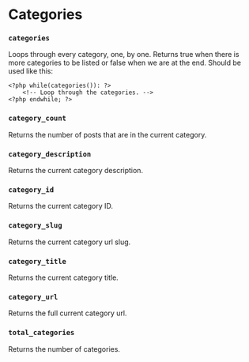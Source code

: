 # Categories

### `categories`

Loops through every category, one, by one. Returns true when there is more categories to be listed or false when we are at the end. Should be used like this:

	<?php while(categories()): ?>
		<!-- Loop through the categories. -->
	<?php endwhile; ?>

### `category_count`


Returns the number of posts that are in the current category.

### `category_description`

Returns the current category description.

### `category_id`

Returns the current category ID.

### `category_slug`

Returns the current category url slug.

### `category_title`

Returns the current category title.

### `category_url`

Returns the full current category url.

### `total_categories`

Returns the number of categories.